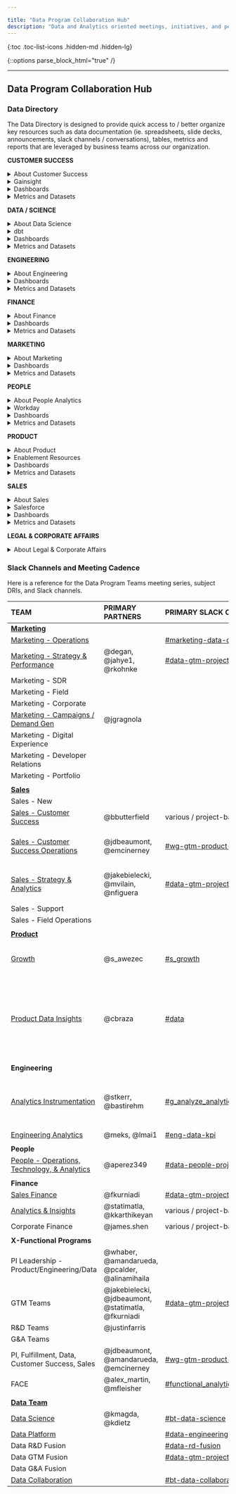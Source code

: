 ```yaml
---

title: "Data Program Collaboration Hub"
description: "Data and Analytics oriented meetings, initiatives, and people"
---
```






{:toc .toc-list-icons .hidden-md .hidden-lg}

{::options parse_block_html="true" /}

---

## <i class="fas fa-users fa-fw color-orange font-awesome" aria-hidden="true"></i>Data Program Collaboration Hub


### Data Directory

The Data Directory is designed to provide quick access to / better organize key resources such as data documentation (ie. spreadsheets, slide decks, announcements, slack channels / conversations), tables, metrics and reports that are leveraged by business teams across our organization.

**CUSTOMER SUCCESS**
<details>
  <summary markdown="span">About Customer Success</summary>
  [Handbook Page](https://about.gitlab.com/handbook/customer-success/)
  <br>
</details>

<details>
  <summary markdown="span">Gainsight</summary>
</details>

<details>
  <summary markdown="span">Dashboards</summary>
</details>

<details>
  <summary markdown="span">Metrics and Datasets</summary>
</details>

**DATA / SCIENCE**
<details>
  <summary markdown="span">About Data Science</summary>
  [Handbook Page](https://about.gitlab.com/handbook/business-technology/data-team/organization/data-science/)
  <br>
</details>

<details>
  <summary markdown="span">dbt</summary>
  [dbt Documentation](https://gitlab-data.gitlab.io/analytics/#!/overview)
  <br>
</details>

<details>
  <summary markdown="span">Dashboards</summary>
</details>

<details>
  <summary markdown="span">Metrics and Datasets</summary>
</details>

**ENGINEERING**
<details>
  <summary markdown="span">About Engineering</summary>
  [Handbook Page](https://about.gitlab.com/handbook/engineering/)
  <br>
</details>

<details>
  <summary markdown="span">Dashboards</summary>
</details>

<details>
  <summary markdown="span">Metrics and Datasets</summary>
</details>

**FINANCE**
<details>
  <summary markdown="span">About Finance</summary>
  [Handbook Page](/handbook/finance/)
  <br>
  [Marketing Finance](/handbook/finance/financial-planning-and-analysis/marketing-finance/)
  <br>
  [R&D Finance](/handbook/finance/financial-planning-and-analysis/r-and-d-finance/)
  <br>
  [Sales Finance](/handbook/finance/financial-planning-and-analysis/sales-finance/)
  <br>
  [Data for Finance](/handbook/finance/financial-planning-and-analysis/sales-finance/)
  <br>
</details>

<details>
  <summary markdown="span">Dashboards</summary>
</details>

<details>
  <summary markdown="span">Metrics and Datasets</summary>
</details>

**MARKETING**
<details>
  <summary markdown="span">About Marketing</summary>
  [Handbook Page](https://about.gitlab.com/handbook/marketing/)
  <br>
  [Field Marketing](https://about.gitlab.com/handbook/marketing/field-marketing/)
  <br>
  [Marketing Operations](https://about.gitlab.com/handbook/marketing/marketing-operations/)
  <br>
  [All-Remote Marketing](/handbook/ceo/chief-of-staff-team/workplace/)
</details>

<details>
  <summary markdown="span">Dashboards</summary>
</details>

<details>
  <summary markdown="span">Metrics and Datasets</summary>
</details>

**PEOPLE**
<details>
  <summary markdown="span">About People Analytics</summary>
  [Handbook Page](/handbook/people-group/people-ops-tech-analytics/people-analytics/)
  <br>
  
</details>

<details>
  <summary markdown="span">Workday</summary>
  [Workday Guide](/handbook/people-group/workday/workday-guide/)
</details>

<details>
  <summary markdown="span">Dashboards</summary>
</details>

<details>
  <summary markdown="span">Metrics and Datasets</summary>
</details>

**PRODUCT**
<details>
  <summary markdown="span">About Product</summary>
  
  - [Product Data Insights Handbook](/handbook/product/product-analysis/)
  - [Product Data Insights Project](https://gitlab.com/gitlab-data/product-analytics/-/issues)
    - [Open an issue for the Product Data Insights team](https://gitlab.com/gitlab-data/product-analytics/-/issues/new?issuable_template=Ad%20Hoc%20Request)
  - [Product Data Insights Direction Page](https://about.gitlab.com/direction/product-analysis/)
  - [Product sections, stages, groups, and categories](/handbook/product/categories/)
  - [Product Handbook](/handbook/product/)
  - [Product Performance Indicators](https://internal.gitlab.com/handbook/company/performance-indicators/product/) (internal handbook)
  - [Services Usage Data](https://about.gitlab.com/handbook/legal/privacy/customer-product-usage-information/)
  - [Our Commitment to Individual User Privacy in relation to Service Usage Data](/handbook/product/analytics-instrumentation-guide/service-usage-data-commitment/)

</details>

<details>
  <summary markdown="span">Enablement Resources</summary>
  
  - [Crash Course for Product Stage Resources](/handbook/product/product-analysis/crash-course/)
  - [PDI Data Model Cheat Sheet](/handbook/product/product-analysis/data-model-cheat-sheet/)
  - [Data Guide to xMAU Analysis](/handbook/business-technology/data-team/data-catalog/xmau-analysis/)
  - [Self-Managed Estimation Algorithm](/handbook/business-technology/data-team/data-catalog/xmau-analysis/estimation-xmau-algorithm.html)
  - [Data Guide to Namespace Analysis](/handbook/business-technology/data-team/data-catalog/namespace/)
  - [Data Guide to Self-Managed Analysis](/handbook/business-technology/data-team/data-catalog/self-managed/)
  - [Product Manager Toolkit](/handbook/business-technology/data-team/data-catalog/xmau-analysis/product-manager-toolkit.html)
  - [Data for Product Managers](/handbook/business-technology/data-team/programs/data-for-product-managers/)
  - [Experimentation Design & Analysis](/handbook/product/product-analysis/experimentation/)
  - [Service Ping Metrics Dictionary](https://metrics.gitlab.com/)
  - [GitLab docs: Service Ping Guide](https://docs.gitlab.com/ee/development/service_ping/)
  - [GitLab docs: Internal Events](https://docs.gitlab.com/ee/development/internal_event_instrumentation/index.html)
  - [GitLab Data Team: Snowplow](/handbook/business-technology/data-team/platform/snowplow/)
  - [Snowplow Metrics Dictionary](https://metrics.gitlab.com/snowplow)
  - [Snowplow docs: column definitions](https://docs.snowplow.io/docs/understanding-your-pipeline/canonical-event/)
  - [FACE SSoT Fields for Reporting - gitlab.com](/handbook/business-technology/data-team/functional-analytics-center-of-excellence/source-of-truth-fields-for-reporting/#gitlabcom-db)
  - [SaaS Product Events Data](/handbook/business-technology/data-team/data-catalog/saas-product-events-data/)
  - [GitLab.com db table ownership](https://docs.google.com/spreadsheets/d/1Rb4YgFz-2BP81v1efWxLn6TeKuf37SKvAdo91WQHqP0/edit?usp=sharing)
  - [GitLab.com db table docs](https://gitlab.com/gitlab-org/gitlab/-/tree/master/db/docs)
  - [GitLab.com db table structure (columns, etc)](https://gitlab.com/gitlab-org/gitlab/-/blob/master/db/structure.sql)
  - [Customers dot db schema](https://gitlab.com/gitlab-org/customers-gitlab-com/-/blob/master/db/schema.rb)
  - [Analytics Instrumentation Guide](/handbook/product/analytics-instrumentation-guide/)
    - [Data used as identifiers](/handbook/product/analytics-instrumentation-guide/#data-used-as-identifiers)
  - [Analytics Instrumentation 101](https://docs.google.com/presentation/d/1omQ2-9i5l2LKHs_9WP_U1evVQmY6adzYyvZaVjbhdEk/edit?usp=sharing)
  - [GitLab Product Data Training](https://docs.google.com/presentation/d/1ySP9sndhF9BdRhaZhMK6kGbc8txO_UkAu48HmoxLtfI/edit?usp=sharing)

</details>

<details>
  <summary markdown="span">Dashboards</summary>

  **General GitLab Space**

  - [Product Adoption Dashboard](https://app.periscopedata.com/app/gitlab/771580)
  - [Centralized SMAU/GMAU Dashboard](https://app.periscopedata.com/app/gitlab/758607)
  - Stage- and group-specific dashboards can be found on the [Crash Course for Product Stage Resources](/handbook/product/product-analysis/crash-course/)
  handbook page
  - [Feature Retention](https://app.periscopedata.com/app/gitlab/1003214)
  - [Experiment Data Validation](https://app.periscopedata.com/app/gitlab/860363)

  **SAFE Space**

  - [Group Namespace Conversion Metrics](https://app.periscopedata.com/app/gitlab:safe-dashboard/919248)
  - [SaaS Purchase Flow Funnel](https://app.periscopedata.com/app/gitlab:safe-dashboard/1022191)
  - [Trial Feature Adoption Dashboard](https://app.periscopedata.com/app/gitlab:safe-dashboard/919403)

  Instructions on how to gain access to the SAFE space can be found [here](/handbook/business-technology/data-team/platform/safe-data/#accessing-a-safe-dashboard)

</details>

<details>
  <summary markdown="span">Metrics and Datasets</summary>

  - [TD Product Usage Data Summary](https://docs.google.com/presentation/d/1FtlvBZjsJorq2Vq8wGzC1Wmh05_YOEpdaxdewCgsE6I/edit?usp=sharing)
  - [TD Product Usage Data Model 2.0 - dbt and Sisense Cutover](https://docs.google.com/spreadsheets/d/1Hlv5vGO_XSSuDQl_nhCDtx_kINVTKDw1bls0YLBYkWg/edit#gid=1568303793)
  - [TD Product Usage Data Model 2.0 - xMAU Reporting Readout](https://docs.google.com/presentation/d/11S-MAGqY1aWhtYX8ZXNMwYunRyyL5n1LV_sX16-r5CE/edit?usp=sharing)
  - [TD Product Usage Data Models - Use This Not That](https://docs.google.com/spreadsheets/d/1KA2YIkwaKpSGFMfskrympN7Cdn-yGoe0bjvxpxFmRBk/edit?usp=sharing)
  - [Product PI Structure](https://internal.gitlab.com/handbook/company/performance-indicators/product/#structure) (internal handbook)

</details>

**SALES**
<details>
  <summary markdown="span">About Sales</summary>
  [Handbook Page](https://about.gitlab.com/handbook/sales/)
  <br>
</details>

<details>
  <summary markdown="span">Salesforce</summary>
</details>

<details>
  <summary markdown="span">Dashboards</summary>
</details>

<details>
  <summary markdown="span">Metrics and Datasets</summary>
</details>

**LEGAL & CORPORATE AFFAIRS**
<details>
  <summary markdown="span">About Legal & Corporate Affairs</summary>
  [Handbook Page](https://about.gitlab.com/handbook/legal/)
  <br>
  [Legal Operations](https://about.gitlab.com/handbook/legal/legalops/)
</details>


### Slack Channels and Meeting Cadence

Here is a reference for the Data Program Teams meeting series, subject DRIs, and Slack channels.


| **TEAM** | **PRIMARY PARTNERS** | **PRIMARY SLACK CHANNEL** | **MEETING CADENCE** | **DATA DRI** | 
| :--------------- | :--------------- | :--------------- | :--------------- | :--------------- | 
| [**Marketing**](https://about.gitlab.com/handbook/marketing/) |  |  |  |  |  |  |
| [Marketing - Operations](https://about.gitlab.com/handbook/marketing/marketing-operations/) |  | [#marketing-data-ops](https://gitlab.slack.com/archives/C017D7P3Q72) | Bi-weekly |  | 
| [Marketing - Strategy & Performance](https://about.gitlab.com/handbook/marketing/strategy-performance/) | @degan, @jahye1, @rkohnke | [#data-gtm-projects](https://gitlab.slack.com/archives/C01A2DWTL4A) |  |  |
| Marketing - SDR |  |  |  |  | 
| Marketing - Field |  |  |  |  | 
| Marketing - Corporate |  |  |  |  | 
|   [Marketing - Campaigns / Demand Gen](https://about.gitlab.com/handbook/marketing/demand-generation/campaigns/) | @jgragnola | |  |  | 
| Marketing - Digital Experience |  |  | 
| Marketing - Developer Relations |  |  |  
| Marketing - Portfolio |  |  | 
| |  |  |  
| [**Sales**](https://about.gitlab.com/handbook/sales/) |  |  |   
| Sales - New |  |  |  |  | 
| [Sales - Customer Success](https://about.gitlab.com/handbook/customer-success/) | @bbutterfield | various / project-based |     
| [Sales - Customer Success Operations](https://about.gitlab.com/handbook/sales/field-operations/customer-success-operations/) | @jdbeaumont, @emcinerney | [#wg-gtm-product-analytics](https://gitlab.slack.com/archives/C01BMJKC8UF) | Monthly x-functional series |  |
| [Sales - Strategy & Analytics](https://about.gitlab.com/handbook/sales/field-operations/sales-strategy/) | @jakebielecki, @mvilain, @nfiguera | [#data-gtm-projects](https://gitlab.slack.com/archives/C01A2DWTL4A) |  Monthly x-functional series |  |
| Sales - Support |  |  |  |
| Sales - Field Operations |  |  | 
| |  |  |  |  |  
| [**Product**](/handbook/product/) |  |  |  |  |  
| [Growth](https://about.gitlab.com/handbook/marketing/growth/) | @s_awezec  | [#s_growth](https://gitlab.slack.com/archives/CDLCBGEDV) | Monthly x-functional series |  |
| [Product Data Insights](/handbook/product/product-analysis/) | @cbraza | [#data](https://gitlab.slack.com/archives/C8D1LGC23) | Weekly (team meeting), Bi-weekly (office hours), X-functional series |  |
| |  |  |  |  |  
| **Engineering** |  |  |  |  |  |  |
| [Analytics Instrumentation](https://about.gitlab.com/handbook/engineering/development/analytics/analytics-instrumentation) | @stkerr, @bastirehm | [#g_analyze_analytics_instrumentation](https://gitlab.slack.com/archives/CL3A7GFPF) | Bi-weekly, Monthly x-functional series |  |
| [Engineering Analytics](https://about.gitlab.com/handbook/engineering/quality/engineering-analytics/) | @meks, @lmai1 | [#eng-data-kpi](https://gitlab.slack.com/archives/C0166JCH85U) | Thu |  |  |  |
| |  |  |  |  |  |  |
| **People** |  |  |  |  |  |  |
| [People - Operations, Technology, & Analytics](/handbook/people-group/people-ops-tech-analytics/) | @aperez349 | [#data-people-projects](https://gitlab.slack.com/archives/C029RH88KN3) | X |  | 
| |  |  |  |  |  |  |
| **Finance** |  |  |  |  |  |  |
| [Sales Finance](/handbook/finance/financial-planning-and-analysis/sales-finance/) | @fkurniadi  | [#data-gtm-projects](https://gitlab.slack.com/archives/C01A2DWTL4A) |  |  | 
| [Analytics & Insights](/job-families/finance/analytics-and-insights/) | @statimatla, @kkarthikeyan | various / project-based | UCI |  | 
| Corporate Finance | @james.shen | various / project-based |  |  |  |  |
| |  |  |  |  |  |  |
| **X-Functional Programs** |  |  |  |  |  |  |
| PI Leadership - Product/Engineering/Data | @whaber, @amandarueda, @pcalder, @alinamihaila |  | Bi-weekly |  | 
| GTM Teams | @jakebielecki, @jdbeaumont, @statimatla, @fkurniadi | [#data-gtm-projects](https://gitlab.slack.com/archives/C01A2DWTL4A) | Bi-weekly |  |
| R&D Teams | @justinfarris  |  | Bi-weekly | | 
| G&A Teams |  |  |    
| PI, Fulfillment, Data, Customer Success, Sales | @jdbeaumont, @amandarueda, @emcinerney | [#wg-gtm-product-analytics](https://gitlab.slack.com/archives/C01BMJKC8UF) | Bi-weekly  |  | 
| FACE | @alex_martin, @mfleisher | [#functional_analytics_center_of_excellence](https://gitlab.slack.com/archives/C03239RK18Q) | Bi-weekly on Thu |  |  
| |  |  |  |  |  
| [**Data Team**](/handbook/business-technology/data-team/#-data-analysis-process) |  |  |  |  |  
| [Data Science](/handbook/business-technology/data-team/organization/data-science/) | @kmagda, @kdietz | [#bt-data-science](https://gitlab.slack.com/archives/C027285JQ4E) | Tues |@rparker2 |  
| [Data Platform](/handbook/business-technology/data-team/organization/engineering/) |  | [#data-engineering](https://gitlab.slack.com/archives/CSZMC7TJL) | Tues | @dvanrooijen2|  
| Data R&D Fusion |  | [#data-rd-fusion](https://gitlab.slack.com/archives/C02C82WDP0U) | Tues |@iweeks|  
| Data GTM Fusion |  | [#data-gtm-projects](https://gitlab.slack.com/archives/C01A2DWTL4A) | Tues |@iweeks|
| Data G&A Fusion |  | |  |@pempey| 
| [Data Collaboration](/handbook/business-technology/data-team/organization/data-collaboration/) |  | [#bt-data-collaboration](https://gitlab.slack.com/archives/C036ADU4EH3) | Tues |@mlaanen|
